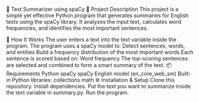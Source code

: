 📝 Text Summarizer using spaCy
📖 Project Description
This project is a simple yet effective Python program that generates summaries for English texts using the spaCy library.
It analyzes the input text, calculates word frequencies, and identifies the most important sentences.

🚀 How It Works
The user enters a text into the text variable inside the program.
The program uses a spaCy model to:
Detect sentences, words, and entities
Build a frequency distribution of the most important words
Each sentence is scored based on:
Word frequency
The top-scoring sentences are selected and combined to form a smart summary of the text.
📦 Requirements
Python
spaCy
spaCy English model (en_core_web_sm)
Built-in Python libraries:
collections
math
⚙️ Installation & Setup
Clone this repository.
Install dependencies.
Put the text you want to summarize inside the text variable in summary.py.
Run the program.